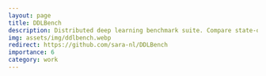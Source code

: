 ```yaml
---
layout: page
title: DDLBench
description: Distributed deep learning benchmark suite. Compare state-of-the-art data-, model-, and pipeline-parallel algorithms for distributing your deep learning tasks across GPUs.
img: assets/img/ddlbench.webp
redirect: https://github.com/sara-nl/DDLBench
importance: 6
category: work
---
```

